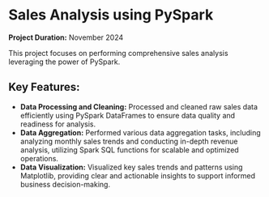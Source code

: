 # Sales Analysis using PySpark

**Project Duration:** November 2024

This project focuses on performing comprehensive sales analysis leveraging the power of PySpark.

## Key Features:

* **Data Processing and Cleaning:** Processed and cleaned raw sales data efficiently using PySpark DataFrames to ensure data quality and readiness for analysis.
* **Data Aggregation:** Performed various data aggregation tasks, including analyzing monthly sales trends and conducting in-depth revenue analysis, utilizing Spark SQL functions for scalable and optimized operations.
* **Data Visualization:** Visualized key sales trends and patterns using Matplotlib, providing clear and actionable insights to support informed business decision-making.
